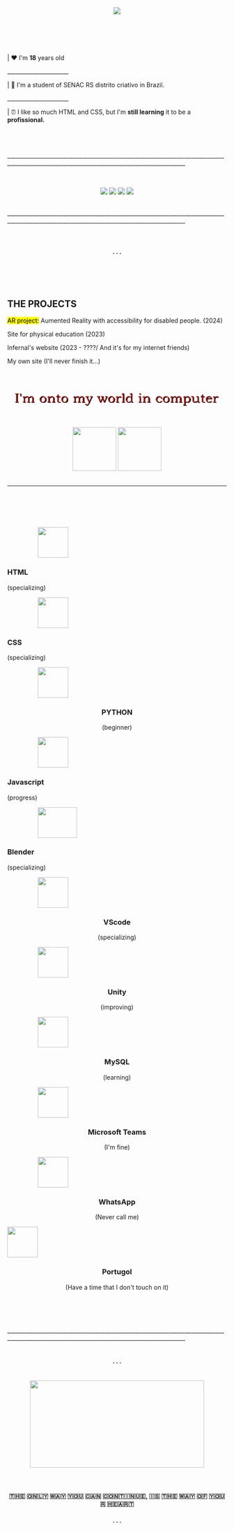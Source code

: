 <h1 align="center">
    <img src="https://readme-typing-svg.herokuapp.com?font=&weight=900&size=50&duration=4000&pause=100&color=C840E3&width=500&height=80&lines=%F0%9D%98%8F%F0%9D%98%A6%F0%9D%98%AD%F0%9D%98%AD%F0%9D%98%B0_%F0%9D%98%B4%F0%9D%98%B5%F0%9D%98%B3%F0%9D%98%A2%F0%9D%98%AF%F0%9D%98%A8%F0%9D%98%A6_%F0%9D%98%B8%F0%9D%98%B0%F0%9D%98%B3%F0%9D%98%AD%F0%9D%98%A5;%F0%9D%98%99%F0%9D%98%A6%F0%9D%98%AE%F0%9D%98%A6%F0%9D%98%AE%F0%9D%98%A3%F0%9D%98%A6%F0%9D%98%B3;%F0%9D%98%8D%F0%9D%98%B3%F0%9D%98%AA%F0%9D%98%A6%F0%9D%98%AF%F0%9D%98%A5%F0%9D%98%B4_%F0%9D%98%A2%F0%9D%98%B3%F0%9D%98%A6_%F0%9D%98%A7%F0%9D%98%B0%F0%9D%98%B3%F0%9D%98%A6%F0%9D%98%B7%F0%9D%98%A6%F0%9D%98%B3;.+.+.">
</h1>
<br>
<br>
<br>
<p align="left">| ❤ I'm <b>18</b> years old</p>
  <p align="left">______________________</p>
<p align="left">| 📌 I'm a student of SENAC RS distrito criativo in Brazil.</p>
  <p align="left">______________________</p>
<p align="left">| ⏰ I like so much HTML and CSS, but I'm <b>still learning</b> it to be a <b>profissional.</b> </p>

<br>
<br>
<br>
______________________________________________________________________________________________________________________________________________
<br>
<br>
<br>
<p align="center">
<img src="https://readme-typing-svg.herokuapp.com?font=Fira+Code&weight=100&duration=3500&pause=800&color=A30000&width=250&height=80&lines=they're+the+beginning;they+were+used">
<img src="https://github.com/user-attachments/assets/2bf5102a-e4df-438b-befa-ffe27246cedf">
<img src="https://github.com/user-attachments/assets/40837b21-2e27-4392-a49c-2134c382417d" height="180">
<img src="https://readme-typing-svg.herokuapp.com?font=Fira+Code&weight=100&duration=3500&pause=800&color=A30000&width=280&height=80&lines=they+were+just+robots;they+made+everyone+happy">
</p>
<br>
______________________________________________________________________________________________________________________________________________
<br>
<br>
<br>
<h4 align="center">. . .</h4>
<br>
<br>
<br>
<div class="ProjectsIveWorkedOn" align="left">
  <h2>
    THE PROJECTS 
  </h2>
  <div id="bordinha">
    <p> <mark>AR project:</mark> Aumented Reality with accessibility for disabled people. (2024) </p>
   <p> Site for physical education (2023) </p>
    <p> Infernal's website (2023 - ????/ And it's for my internet friends) </p>
   <p> My own site (I'll never finish it...) </p>
   </div>
</div>
<br>
<br>
<br>
<div align="center"> <img src="https://github.com/BatataDeCodigos/BatataDeCodigos/blob/main/text%20(1).gif?raw=true" style="width:470px; height:30px; margin-bottom:20px;">
  <img src="https://media0.giphy.com/media/U7VI2RFA6VcH2Gm7H9/giphy.gif?cid=6c09b9526y42pqyamin7xx6x2ytnokjew3z89ovmw95az3sy&ep=v1_stickers_search&rid=giphy.gif&ct=s" style="margin-top:15px; height: 100px; width:100px;">
  <img src="https://www.gifcen.com/wp-content/uploads/2023/05/kuromi-gif-4.gif" style="margin-top:25px; height: 100px; width:100px;">
</div>

<br>

______________________________________________________________________________________________________________________________________________
<br>
<br>
<br>
<h2 align="center">
 
</h2>
</div>


<div id="icons">
  <div class="hcj">
<img src="https://cdn-icons-png.flaticon.com/512/919/919827.png" style="width: 70px; height:70px; display: flex; margin-left: 70px;">
<h3>
  HTML
</h3>
  <p>
  (specializing)
</p>
</div>
<img src="https://cdn-icons-png.flaticon.com/512/919/919826.png" style="width: 70px; height:70px; display: flex; margin-left: 70px;">
<h3>
  CSS
</h3>
  <p>
  (specializing)
</p>
</div>
<img src="https://cdn.iconscout.com/icon/free/png-256/free-python-logo-icon-download-in-svg-png-gif-file-formats--technology-social-media-vol-5-pack-logos-icons-3030224.png?f=webp&w=256" style="width: 70px; height:70px; display: flex; margin-left: 70px;">
</div>
<div class="pjb" style="text-align: center;">
<h3>
  PYTHON
</h3>
  <p>
  (beginner)
</p>
</div>
<img src="https://static.vecteezy.com/system/resources/previews/027/127/463/non_2x/javascript-logo-javascript-icon-transparent-free-png.png" style="width: 70px; height:70px; display: flex; margin-left: 70px;">
<h3>
  Javascript
</h3>
  <p>
  (progress)
</p>
<img src="https://upload.wikimedia.org/wikipedia/commons/thumb/0/0c/Blender_logo_no_text.svg/1200px-Blender_logo_no_text.svg.png" style="width: 90px; height:70px; display: flex; margin-left: 70px;">
<h3>
  Blender
</h3>
  <p>
  (specializing)
</p>
<img src="https://upload.wikimedia.org/wikipedia/commons/thumb/9/9a/Visual_Studio_Code_1.35_icon.svg/512px-Visual_Studio_Code_1.35_icon.svg.png" style="width: 70px; height:70px; display: flex; margin-left: 70px;">
</div>
<div class="vum" style="text-align: center;">
<h3>
  VScode
</h3>
  <p>
  (specializing)
</p>
<img src="https://preview.redd.it/81nwobjayd181.png?width=512&format=png&auto=webp&s=027cac2b3ddd6f7b3f5e60a783706d1d0e8151ec" style="width: 70px; height:70px; display: flex; margin-left: 70px;">
<h3>
  Unity
</h3>
  <p>
  (improving)
</p>
<img src="https://cdn-icons-png.flaticon.com/512/919/919836.png" style="width: 70px; height:70px; display: flex; margin-left: 70px;">
<h3>
  MySQL
</h3>
  <p>
  (learning)
</p>
<img src="https://cdn0.iconfinder.com/data/icons/logos-microsoft-office-365/128/Microsoft_Office-10-512.png" style="width: 70px; height:70px; display: flex; margin-left: 70px;">
</div>
<div class="twp" style="text-align: center;">
<h3>
  Microsoft Teams
</h3>
  <p>
  (I'm fine)
</p>
<img src="https://upload.wikimedia.org/wikipedia/commons/thumb/6/6b/WhatsApp.svg/2044px-WhatsApp.svg.png" style="width: 70px; height:70px; display: flex; margin-left: 70px;">
<h3>
  WhatsApp
</h3>
  <p>
  (Never call me)
</p>
<img src="https://cdn-1.webcatalog.io/catalog/portugol-webstudio/portugol-webstudio-icon-unplated.png?v=1714775521095" style="width: 70px; height:70px; display: flex; margin-left: ;">
<h3>
  Portugol
</h3>
  <p>
  (Have a time that I don't touch on it)
</p>
</div>
</div>
</div>
<br>
<br>
<br>
<br>
______________________________________________________________________________________________________________________________________________
<br>
<br>
<h4 align="center">. . .</h4>
<br>
<div id="nuvem" align="center">
<img src="https://static.vecteezy.com/system/resources/thumbnails/026/774/603/small/cloud-with-ai-generated-free-png.png" style="height:200px; width:400px;">
</div>
<br>
<br>
<div id="pontinhos" align="center">
<h4>🇹​🇭​🇪​ 🇴​🇳​🇱​🇾​ 🇼​🇦​🇾​ 🇾​🇴​🇺​ 🇨​🇦​🇳​ 🇨​🇴​🇳​🇹​🇮​🇳​🇺​🇪​, 🇮​🇸​ 🇹​🇭​🇪​ 🇼​🇦​🇾​ 🇴​🇫​ 🇾​🇴​🇺​🇷​ 🇭​🇪​🇦​🇷​🇹​</h4>
<h4>. . .</h4>
</div>
